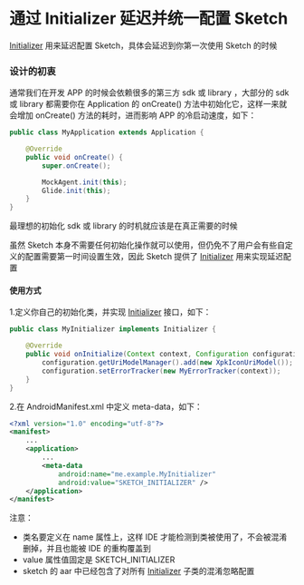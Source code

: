 # 通过 Initializer 延迟并统一配置 Sketch

[Initializer] 用来延迟配置 Sketch，具体会延迟到你第一次使用 Sketch 的时候

### 设计的初衷

通常我们在开发 APP 的时候会依赖很多的第三方 sdk 或 library ，大部分的 sdk 或 library 都需要你在 Application 的 onCreate() 方法中初始化它，这样一来就会增加 onCreate() 方法的耗时，进而影响 APP 的冷启动速度，如下：

```java
public class MyApplication extends Application {

    @Override
    public void onCreate() {
        super.onCreate();

        MockAgent.init(this);
        Glide.init(this);
    }
}
```

最理想的初始化 sdk 或 library 的时机就应该是在真正需要的时候

虽然 Sketch 本身不需要任何初始化操作就可以使用，但仍免不了用户会有些自定义的配置需要第一时间设置生效，因此 Sketch 提供了 [Initializer] 用来实现延迟配置

#### 使用方式

1.定义你自己的初始化类，并实现 [Initializer] 接口，如下：

```java
public class MyInitializer implements Initializer {

    @Override
    public void onInitialize(Context context, Configuration configuration) {
        configuration.getUriModelManager().add(new XpkIconUriModel());
        configuration.setErrorTracker(new MyErrorTracker(context));
    }
}
```

2.在 AndroidManifest.xml 中定义 meta-data，如下：

```xml
<?xml version="1.0" encoding="utf-8"?>
<manifest>
    ...
    <application>
        ...
        <meta-data
            android:name="me.example.MyInitializer"
            android:value="SKETCH_INITIALIZER" />
    </application>
</manifest>
```

注意：
* 类名要定义在 name 属性上，这样 IDE 才能检测到类被使用了，不会被混淆删掉，并且也能被 IDE 的重构覆盖到
* value 属性值固定是 SKETCH_INITIALIZER
* sketch 的 aar 中已经包含了对所有 [Initializer] 子类的混淆忽略配置


[Initializer]: ../../sketch/src/main/java/me/panpf/sketch/Initializer.java
